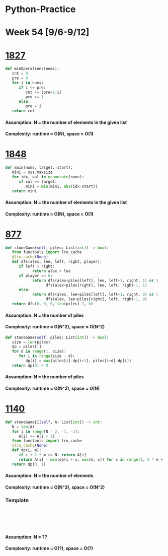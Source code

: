 # Python-Practice

# Week 54 [9/6-9/12]

# [1827](https://leetcode.com/problems/minimum-operations-to-make-the-array-increasing/)
```python
def minOperations(nums):
   cnt = 0
   pre = 0
   for i in nums:
      if i <= pre:
         cnt += (pre+1-i)
         pre += 1
      else:
         pre = i
   return cnt
```
#### Assumption: N = the number of elements in the given list
#### Complexity: runtime = O(N), space = O(1)

# [1848](https://leetcode.com/problems/minimum-distance-to-the-target-element/)
```python
def main(nums, target, start):
   mini = sys.maxsize
   for idx, val in enumerate(nums):
      if val == target:
         mini = min(mini, abs(idx-start))
   return mini
```
#### Assumption: N = the number of elements in the given list
#### Complexity: runtime = O(N), space = O(1)

# [877](https://leetcode.com/problems/stone-game/)
```python
def stoneGame(self, piles: List[int]) -> bool:
   from functools import lru_cache
   @lru_cache(None)
   def dfs(alex, lee, left, right, player):
      if left > right:
            return alex > lee
      if player == 0:
            return dfs(alex+piles[left], lee, left+1, right, 1) or \
                  dfs(alex+piles[right], lee, left, right-1, 1)
      else:
            return dfs(alex, lee+piles[left], left+1, right, 0) or \
                  dfs(alex, lee+piles[right], left, right-1, 0)
   return dfs(0, 0, 0, len(piles)-1, 0)
```
#### Assumption: N = the number of piles
#### Complexity: runtime = O(N^2), space = O(N^2)
```python
def stoneGame(self, piles: List[int]) -> bool:
   size = len(piles)
   dp = piles[:]
   for d in range(1, size):
      for i in range(size - d):
         dp[i] = max(piles[i]-dp[i+1], piles[i+d]-dp[i])
   return dp[0] > 0
```
#### Assumption: N = the number of piles
#### Complexity: runtime = O(N^2), space = O(N)

# [1140](https://leetcode.com/problems/stone-game-ii/)
```python
def stoneGameII(self, A: List[int]) -> int:
   N = len(A)
   for i in range(N - 2, -1, -1):
      A[i] += A[i + 1]
   from functools import lru_cache
   @lru_cache(None)
   def dp(i, m):
      if i + 2 * m >= N: return A[i]
      return A[i] - min(dp(i + x, max(m, x)) for x in range(1, 2 * m + 1))
   return dp(0, 1)
```
#### Assumption: N = the number of elements
#### Complexity: runtime = O(N^3), space = O(N^2)

### Template
# []()
```sql
```

# []()
```python
```
#### Assumption: N = ??
#### Complexity: runtime = O(?), space = O(?)
